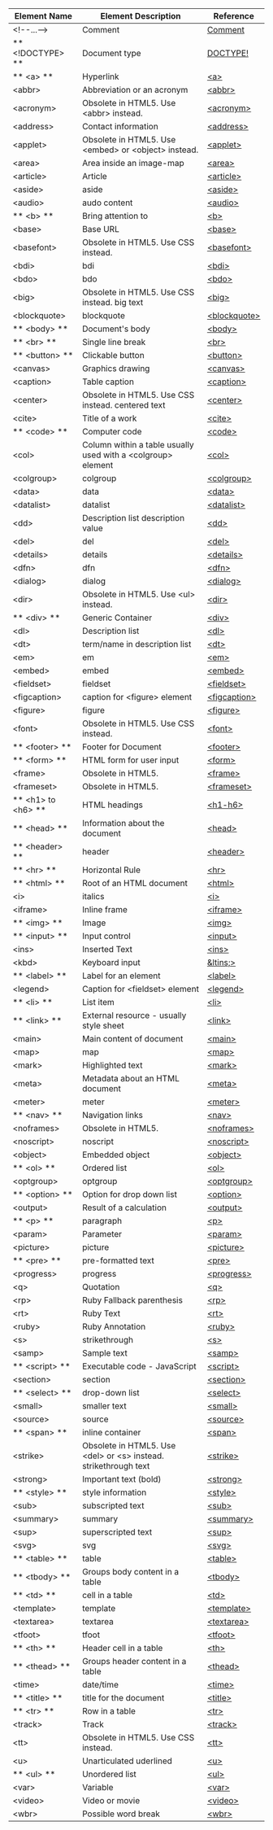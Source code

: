 |Element Name|Element Description|Reference|
| --- | --- | --- |
|&lt;!--...--&gt;| Comment |[Comment](https://developer.mozilla.org/en-US/docs/Web/API/Comment)|
| ** &lt;!DOCTYPE&gt; ** | Document type |[DOCTYPE!](https://developer.mozilla.org/en-US/docs/Glossary/Doctype)|
| ** &lt;a&gt; ** | Hyperlink |[&lt;a&gt;](https://developer.mozilla.org/en-US/docs/Web/HTML/Element/a)|
|&lt;abbr&gt;| Abbreviation or an acronym |[&lt;abbr&gt;](https://developer.mozilla.org/en-US/docs/Web/HTML/Element/abbr)|
|&lt;acronym&gt;|Obsolete  in HTML5. Use &lt;abbr&gt; instead.|[&lt;acronym&gt;](https://developer.mozilla.org/en-US/docs/Web/HTML/Element/acronym)|
|&lt;address&gt;|Contact information|[&lt;address&gt;](https://developer.mozilla.org/en-US/docs/Web/HTML/Element/address)|
|&lt;applet&gt;|Obsolete  in HTML5. Use &lt;embed&gt; or &lt;object&gt; instead.|[&lt;applet&gt;](https://developer.mozilla.org/en-US/docs/Web/HTML/Element/applet)|
|&lt;area&gt;|Area inside an image-map|[&lt;area&gt;](https://developer.mozilla.org/en-US/docs/Web/HTML/Element/area)|
|&lt;article&gt;|Article|[&lt;article&gt;](https://developer.mozilla.org/en-US/docs/Web/HTML/Element/article)|
|&lt;aside&gt;|aside|[&lt;aside&gt;](https://developer.mozilla.org/en-US/docs/Web/HTML/Element/aside)|
|&lt;audio&gt;|audo content|[&lt;audio&gt;](https://developer.mozilla.org/en-US/docs/Web/HTML/Element/audio)|
| ** &lt;b&gt; ** | Bring attention to |[&lt;b&gt;](https://developer.mozilla.org/en-US/docs/Web/HTML/Element/b)|
|&lt;base&gt;|Base URL|[&lt;base&gt;](https://developer.mozilla.org/en-US/docs/Web/HTML/Element/base)|
|&lt;basefont&gt;|Obsolete  in HTML5. Use CSS instead.|[&lt;basefont&gt;](https://developer.mozilla.org/en-US/docs/Web/HTML/Element/basefont)|
|&lt;bdi&gt;|bdi|[&lt;bdi&gt;](https://developer.mozilla.org/en-US/docs/Web/HTML/Element/bdi)|
|&lt;bdo&gt;|bdo|[&lt;bdo&gt;](https://developer.mozilla.org/en-US/docs/Web/HTML/Element/bdo)|
|&lt;big&gt;|Obsolete  in HTML5. Use CSS instead.  big text|[&lt;big&gt;](https://developer.mozilla.org/en-US/docs/Web/HTML/Element/big)|
|&lt;blockquote&gt;|blockquote|[&lt;blockquote&gt;](https://developer.mozilla.org/en-US/docs/Web/HTML/Element/blockquote)|
| ** &lt;body&gt; ** |Document's body|[&lt;body&gt;](https://developer.mozilla.org/en-US/docs/Web/HTML/Element/body)|
| ** &lt;br&gt; ** |Single line break|[&lt;br&gt;](https://developer.mozilla.org/en-US/docs/Web/HTML/Element/br)|
| ** &lt;button&gt; ** |Clickable button|[&lt;button&gt;](https://developer.mozilla.org/en-US/docs/Web/HTML/Element/button)|
|&lt;canvas&gt;|Graphics drawing|[&lt;canvas&gt;](https://developer.mozilla.org/en-US/docs/Web/HTML/Element/canvas)|
|&lt;caption&gt;|Table caption|[&lt;caption&gt;](https://developer.mozilla.org/en-US/docs/Web/HTML/Element/caption)|
|&lt;center&gt;|Obsolete  in HTML5. Use CSS instead.  centered text|[&lt;center&gt;](https://developer.mozilla.org/en-US/docs/Web/HTML/Element/center)|
|&lt;cite&gt;|Title of a work|[&lt;cite&gt;](https://developer.mozilla.org/en-US/docs/Web/HTML/Element/cite)|
| ** &lt;code&gt; ** |Computer code|[&lt;code&gt;](https://developer.mozilla.org/en-US/docs/Web/HTML/Element/code)|
|&lt;col&gt;|Column within a table usually used with a &lt;colgroup&gt; element |[&lt;col&gt;](https://developer.mozilla.org/en-US/docs/Web/HTML/Element/col)|
|&lt;colgroup&gt;|colgroup|[&lt;colgroup&gt;](https://developer.mozilla.org/en-US/docs/Web/HTML/Element/colgroup)|
|&lt;data&gt;|data|[&lt;data&gt;](https://developer.mozilla.org/en-US/docs/Web/HTML/Element/data)|
|&lt;datalist&gt;|datalist|[&lt;datalist&gt;](https://developer.mozilla.org/en-US/docs/Web/HTML/Element/datalist)|
|&lt;dd&gt;|Description list description value|[&lt;dd&gt;](https://developer.mozilla.org/en-US/docs/Web/HTML/Element/dd)|
|&lt;del&gt;|del|[&lt;del&gt;](https://developer.mozilla.org/en-US/docs/Web/HTML/Element/del)|
|&lt;details&gt;|details|[&lt;details&gt;](https://developer.mozilla.org/en-US/docs/Web/HTML/Element/details)|
|&lt;dfn&gt;|dfn|[&lt;dfn&gt;](https://developer.mozilla.org/en-US/docs/Web/HTML/Element/dfn)|
|&lt;dialog&gt;|dialog|[&lt;dialog&gt;](https://developer.mozilla.org/en-US/docs/Web/HTML/Element/dilog)|
|&lt;dir&gt;|Obsolete  in HTML5. Use &lt;ul&gt; instead.|[&lt;dir&gt;](https://developer.mozilla.org/en-US/docs/Web/HTML/Element/dir)|
| ** &lt;div&gt; ** |Generic Container|[&lt;div&gt;](https://developer.mozilla.org/en-US/docs/Web/HTML/Element/div)|
|&lt;dl&gt;|Description list|[&lt;dl&gt;](https://developer.mozilla.org/en-US/docs/Web/HTML/Element/dl)|
|&lt;dt&gt;|term/name in description list|[&lt;dt&gt;](https://developer.mozilla.org/en-US/docs/Web/HTML/Element/dt)|
|&lt;em&gt;|em|[&lt;em&gt;](https://developer.mozilla.org/en-US/docs/Web/HTML/Element/em)|
|&lt;embed&gt;|embed|[&lt;embed&gt;](https://developer.mozilla.org/en-US/docs/Web/HTML/Element/embed)|
|&lt;fieldset&gt;|fieldset|[&lt;fieldset&gt;](https://developer.mozilla.org/en-US/docs/Web/HTML/Element/fieldset)|
|&lt;figcaption&gt;|caption for &lt;figure&gt; element|[&lt;figcaption&gt;](https://developer.mozilla.org/en-US/docs/Web/HTML/Element/figcaption)|
|&lt;figure&gt;|figure|[&lt;figure&gt;](https://developer.mozilla.org/en-US/docs/Web/HTML/Element/figure)|
|&lt;font&gt;|Obsolete  in HTML5. Use CSS instead.|[&lt;font&gt;](https://developer.mozilla.org/en-US/docs/Web/HTML/Element/font)|
| ** &lt;footer&gt; ** |Footer for Document|[&lt;footer&gt;](https://developer.mozilla.org/en-US/docs/Web/HTML/Element/footer)|
| ** &lt;form&gt; ** |HTML form for user input|[&lt;form&gt;](https://developer.mozilla.org/en-US/docs/Web/HTML/Element/form)|
|&lt;frame&gt;|Obsolete  in HTML5.|[&lt;frame&gt;](https://developer.mozilla.org/en-US/docs/Web/HTML/Element/frame)|
|&lt;frameset&gt;|Obsolete  in HTML5.|[&lt;frameset&gt;](https://developer.mozilla.org/en-US/docs/Web/HTML/Element/frameset)|
| ** &lt;h1&gt; to &lt;h6&gt; ** | HTML headings|[&lt;h1-h6&gt;](https://developer.mozilla.org/en-US/docs/Web/HTML/Element/Heading_Elements)|
| ** &lt;head&gt; ** | Information about the document|[&lt;head&gt;](https://developer.mozilla.org/en-US/docs/Web/HTML/Element/head)|
| ** &lt;header&gt; ** |header|[&lt;header&gt;](https://developer.mozilla.org/en-US/docs/Web/HTML/Element/header)|
| ** &lt;hr&gt; ** |Horizontal Rule|[&lt;hr&gt;](https://developer.mozilla.org/en-US/docs/Web/HTML/Element/hr)|
| ** &lt;html&gt; ** | Root of an HTML document|[&lt;html&gt;](https://developer.mozilla.org/en-US/docs/Web/HTML/Element/html)|
|&lt;i&gt;|italics|[&lt;i&gt;](https://developer.mozilla.org/en-US/docs/Web/HTML/Element/i)|
|&lt;iframe&gt;|Inline frame|[&lt;iframe&gt;](https://developer.mozilla.org/en-US/docs/Web/HTML/Element/iframe)|
| ** &lt;img&gt; ** |Image|[&lt;img&gt;](https://developer.mozilla.org/en-US/docs/Web/HTML/Element/image)|
| ** &lt;input&gt; ** |Input control|[&lt;input&gt;](https://developer.mozilla.org/en-US/docs/Web/HTML/Element/input)|
|&lt;ins&gt;|Inserted Text|[&lt;ins&gt;](https://developer.mozilla.org/en-US/docs/Web/HTML/Element/ins)|
|&lt;kbd&gt;|Keyboard input|[&ltins;&gt;](https://developer.mozilla.org/en-US/docs/Web/HTML/Element/kbd)|
| ** &lt;label&gt; ** |Label for an element|[&lt;label&gt;](https://developer.mozilla.org/en-US/docs/Web/HTML/Element/label)|
|&lt;legend&gt;|Caption for &lt;fieldset&gt; element|[&lt;legend&gt;](https://developer.mozilla.org/en-US/docs/Web/HTML/Element/legend)|
| ** &lt;li&gt; ** |List item|[&lt;li&gt;](https://developer.mozilla.org/en-US/docs/Web/HTML/Element/li)|
| ** &lt;link&gt; ** |External resource - usually style sheet|[&lt;link&gt;](https://developer.mozilla.org/en-US/docs/Web/HTML/Element/link)|
|&lt;main&gt;|Main content of document|[&lt;main&gt;](https://developer.mozilla.org/en-US/docs/Web/HTML/Element/main)|
|&lt;map&gt;|map|[&lt;map&gt;](https://developer.mozilla.org/en-US/docs/Web/HTML/Element/map)|
|&lt;mark&gt;|Highlighted text|[&lt;mark&gt;](https://developer.mozilla.org/en-US/docs/Web/HTML/Element/mark)|
|&lt;meta&gt;| Metadata about an HTML document|[&lt;meta&gt;](https://developer.mozilla.org/en-US/docs/Web/HTML/Element/meta)|
|&lt;meter&gt;|meter|[&lt;meter&gt;](https://developer.mozilla.org/en-US/docs/Web/HTML/Element/meter)|
| ** &lt;nav&gt; ** | Navigation links|[&lt;nav&gt;](https://developer.mozilla.org/en-US/docs/Web/HTML/Element/nav)|
|&lt;noframes&gt;|Obsolete  in HTML5.|[&lt;noframes&gt;](https://developer.mozilla.org/en-US/docs/Web/HTML/Element/noframes)|
|&lt;noscript&gt;|noscript|[&lt;noscript&gt;](https://developer.mozilla.org/en-US/docs/Web/HTML/Element/noscript)|
|&lt;object&gt;| Embedded object|[&lt;object&gt;](https://developer.mozilla.org/en-US/docs/Web/HTML/Element/object)|
| ** &lt;ol&gt; ** | Ordered list|[&lt;ol&gt;](https://developer.mozilla.org/en-US/docs/Web/HTML/Element/ol)|
|&lt;optgroup&gt;|optgroup|[&lt;optgroup&gt;](https://developer.mozilla.org/en-US/docs/Web/HTML/Element/optgroup)|
| ** &lt;option&gt; ** |Option for drop down list|[&lt;option&gt;](https://developer.mozilla.org/en-US/docs/Web/HTML/Element/option)|
|&lt;output&gt;|Result of a calculation|[&lt;output&gt;](https://developer.mozilla.org/en-US/docs/Web/HTML/Element/output)|
| ** &lt;p&gt; ** |paragraph|[&lt;p&gt;](https://developer.mozilla.org/en-US/docs/Web/HTML/Element/p)|
|&lt;param&gt;|Parameter|[&lt;param&gt;](https://developer.mozilla.org/en-US/docs/Web/HTML/Element/param)|
|&lt;picture&gt;|picture|[&lt;picture&gt;](https://developer.mozilla.org/en-US/docs/Web/HTML/Element/picture)|
| ** &lt;pre&gt; ** | pre-formatted text|[&lt;pre&gt;](https://developer.mozilla.org/en-US/docs/Web/HTML/Element/pre)|
|&lt;progress&gt;|progress|[&lt;progress&gt;](https://developer.mozilla.org/en-US/docs/Web/HTML/Elementprogress)|
|&lt;q&gt;|Quotation|[&lt;q&gt;](https://developer.mozilla.org/en-US/docs/Web/HTML/Element/q)|
|&lt;rp&gt;|Ruby Fallback parenthesis|[&lt;rp&gt;](https://developer.mozilla.org/en-US/docs/Web/HTML/Element/rp)|
|&lt;rt&gt;|Ruby Text|[&lt;rt&gt;](https://developer.mozilla.org/en-US/docs/Web/HTML/Element/rt)|
|&lt;ruby&gt;|Ruby Annotation|[&lt;ruby&gt;](https://developer.mozilla.org/en-US/docs/Web/HTML/Element/ruby)|
|&lt;s&gt;|strikethrough|[&lt;s&gt;](https://developer.mozilla.org/en-US/docs/Web/HTML/Element/s)|
|&lt;samp&gt;|Sample text|[&lt;samp&gt;](https://developer.mozilla.org/en-US/docs/Web/HTML/Element/samp)|
| ** &lt;script&gt; ** |Executable code - JavaScript|[&lt;script&gt;](https://developer.mozilla.org/en-US/docs/Web/HTML/Element/script)|
|&lt;section&gt;|section|[&lt;section&gt;](https://developer.mozilla.org/en-US/docs/Web/HTML/Element/section)|
| ** &lt;select&gt; ** |drop-down list|[&lt;select&gt;](https://developer.mozilla.org/en-US/docs/Web/HTML/Element/select)|
|&lt;small&gt;| smaller text|[&lt;small&gt;](https://developer.mozilla.org/en-US/docs/Web/HTML/Element/small)|
|&lt;source&gt;| source |[&lt;source&gt;](https://developer.mozilla.org/en-US/docs/Web/HTML/Element/source)|
| ** &lt;span&gt; ** |inline container|[&lt;span&gt;](https://developer.mozilla.org/en-US/docs/Web/HTML/Element/span)|
|&lt;strike&gt;|Obsolete  in HTML5. Use &lt;del&gt; or &lt;s&gt; instead. strikethrough text|[&lt;strike&gt;](https://developer.mozilla.org/en-US/docs/Web/HTML/Element/strike)|
|&lt;strong&gt;| Important text (bold)|[&lt;strong&gt;](https://developer.mozilla.org/en-US/docs/Web/HTML/Element/strong)|
| ** &lt;style&gt; ** | style information |[&lt;style&gt;](https://developer.mozilla.org/en-US/docs/Web/HTML/Element/style)|
|&lt;sub&gt;| subscripted text|[&lt;sub&gt;](https://developer.mozilla.org/en-US/docs/Web/HTML/Element/sub)|
|&lt;summary&gt;| summary |[&lt;summary&gt;](https://developer.mozilla.org/en-US/docs/Web/HTML/Element/summary)|
|&lt;sup&gt;| superscripted text|[&lt;sup&gt;](https://developer.mozilla.org/en-US/docs/Web/HTML/Element/sup)|
|&lt;svg&gt;| svg |[&lt;svg&gt;](https://developer.mozilla.org/en-US/docs/Web/HTML/Element/svg)|
| ** &lt;table&gt; ** |table|[&lt;table&gt;](https://developer.mozilla.org/en-US/docs/Web/HTML/Element/table)|
| ** &lt;tbody&gt; ** |Groups body content in a table|[&lt;tbody&gt;](https://developer.mozilla.org/en-US/docs/Web/HTML/Element/tbody)|
| ** &lt;td&gt; ** | cell in a table |[&lt;td&gt;](https://developer.mozilla.org/en-US/docs/Web/HTML/Element/td)|
|&lt;template&gt;| template |[&lt;template&gt;](https://developer.mozilla.org/en-US/docs/Web/HTML/Element/template)|
|&lt;textarea&gt;| textarea |[&lt;textarea&gt;](https://developer.mozilla.org/en-US/docs/Web/HTML/Element/textarea)|
|&lt;tfoot&gt;| tfoot |[&lt;tfoot&gt;](https://developer.mozilla.org/en-US/docs/Web/HTML/Element/tfoot)|
| ** &lt;th&gt; ** | Header cell in a table |[&lt;th&gt;](https://developer.mozilla.org/en-US/docs/Web/HTML/Element/th)|
| ** &lt;thead&gt; ** | Groups header content in a table |[&lt;thead&gt;](https://developer.mozilla.org/en-US/docs/Web/HTML/Element/thead)|
|&lt;time&gt;| date/time |[&lt;time&gt;](https://developer.mozilla.org/en-US/docs/Web/HTML/Element/time)|
| ** &lt;title&gt; ** | title for the document |[&lt;title&gt;](https://developer.mozilla.org/en-US/docs/Web/HTML/Element/title)|
| ** &lt;tr&gt; ** | Row in a table |[&lt;tr&gt;](https://developer.mozilla.org/en-US/docs/Web/HTML/Element/tr)|
|&lt;track&gt;| Track |[&lt;track&gt;](https://developer.mozilla.org/en-US/docs/Web/HTML/Element/track)|
|&lt;tt&gt;| Obsolete  in HTML5. Use CSS instead.|[&lt;tt&gt;](https://developer.mozilla.org/en-US/docs/Web/HTML/Element/tt)|
|&lt;u&gt;| Unarticulated uderlined |[&lt;u&gt;](https://developer.mozilla.org/en-US/docs/Web/HTML/Element/u)|
| ** &lt;ul&gt; ** | Unordered list|[&lt;ul&gt;](https://developer.mozilla.org/en-US/docs/Web/HTML/Element/ul)|
|&lt;var&gt;| Variable |[&lt;var&gt;](https://developer.mozilla.org/en-US/docs/Web/HTML/Element/var)|
|&lt;video&gt;| Video or movie |[&lt;video&gt;](https://developer.mozilla.org/en-US/docs/Web/HTML/Element/video)|
|&lt;wbr&gt;| Possible word break |[&lt;wbr&gt;](https://developer.mozilla.org/en-US/docs/Web/HTML/Element/wbr)|


